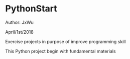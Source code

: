 # PythonStart
Author: JxWu

April/1st/2018  

Exercise projects in purpose of improve programming skill 

This Python project begin with fundamental materials

